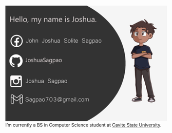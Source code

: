 ![image alt text](https://raw.githubusercontent.com/JoshuaSagpao/JoshuaSagpao/main/Bg_github2nd.png)
I’m currently a BS in Computer Science student at [Cavite State University](https://cvsu.edu.ph/).

<!--
**JoshuaSagpao/JoshuaSagpao** is a ✨ _special_ ✨ repository because its `README.md` (this file) appears on your GitHub profile.

Here are some ideas to get you started:

- 🔭 I’m currently working on ...
- 🌱 I’m currently learning ...
- 👯 I’m looking to collaborate on ...
- 🤔 I’m looking for help with ...
- 💬 Ask me about ...
- 📫 How to reach me: ...
- 😄 Pronouns: ...
- ⚡ Fun fact: ...
-->
